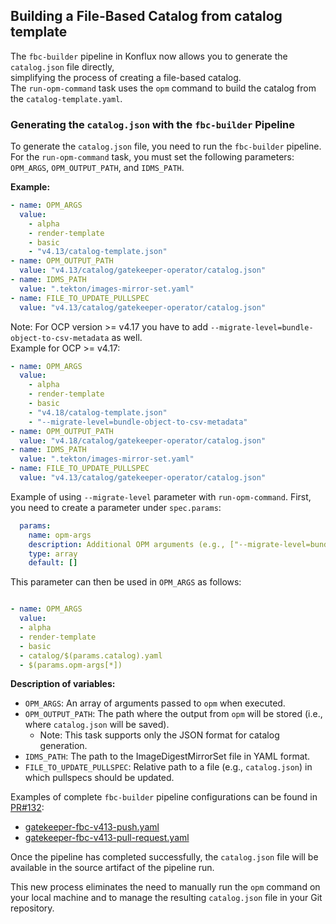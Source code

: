 ## Building a File-Based Catalog from catalog template

The `fbc-builder` pipeline in Konflux now allows you to generate the `catalog.json` file directly,  
simplifying the process of creating a file-based catalog.  
The `run-opm-command` task uses the `opm` command to build the catalog from the `catalog-template.yaml`.

### Generating the `catalog.json` with the `fbc-builder` Pipeline

To generate the `catalog.json` file, you need to run the `fbc-builder` pipeline.  
For the `run-opm-command` task, you must set the following parameters: `OPM_ARGS`, `OPM_OUTPUT_PATH`, and `IDMS_PATH`.

**Example:**
```yaml
- name: OPM_ARGS
  value:
    - alpha
    - render-template
    - basic
    - "v4.13/catalog-template.json"
- name: OPM_OUTPUT_PATH
  value: "v4.13/catalog/gatekeeper-operator/catalog.json"
- name: IDMS_PATH
  value: ".tekton/images-mirror-set.yaml"
- name: FILE_TO_UPDATE_PULLSPEC
  value: "v4.13/catalog/gatekeeper-operator/catalog.json"
```

Note: For OCP version >= v4.17 you have to add `--migrate-level=bundle-object-to-csv-metadata` as well.  
Example for OCP >= v4.17: 
```yaml
- name: OPM_ARGS
  value:
    - alpha
    - render-template
    - basic
    - "v4.18/catalog-template.json"
    - "--migrate-level=bundle-object-to-csv-metadata"
- name: OPM_OUTPUT_PATH
  value: "v4.18/catalog/gatekeeper-operator/catalog.json"
- name: IDMS_PATH
  value: ".tekton/images-mirror-set.yaml"
- name: FILE_TO_UPDATE_PULLSPEC
  value: "v4.13/catalog/gatekeeper-operator/catalog.json"
```

Example of using `--migrate-level` parameter with `run-opm-command`.
First, you need to create a parameter under `spec.params`:
```yaml
  params:
    name: opm-args
    description: Additional OPM arguments (e.g., ["--migrate-level=bundle-object-to-csv-metadata"] for v4.17+)
    type: array
    default: []
```

This parameter can then be used in `OPM_ARGS` as follows: 
```yaml

- name: OPM_ARGS
  value:
  - alpha
  - render-template
  - basic
  - catalog/$(params.catalog).yaml
  - $(params.opm-args[*])
```

**Description of variables:**

- `OPM_ARGS`: An array of arguments passed to `opm` when executed.
- `OPM_OUTPUT_PATH`: The path where the output from `opm` will be stored (i.e., where `catalog.json` will be saved).
  - Note: This task supports only the JSON format for catalog generation.
- `IDMS_PATH`: The path to the ImageDigestMirrorSet file in YAML format.
- `FILE_TO_UPDATE_PULLSPEC`: Relative path to a file (e.g., `catalog.json`) in which pullspecs should be updated.

Examples of complete `fbc-builder` pipeline configurations can be found in [PR#132](https://github.com/konflux-ci/olm-operator-konflux-sample/pull/132):

- [gatekeeper-fbc-v413-push.yaml](../.tekton/gatekeeper-fbc-v413-push.yaml)  
- [gatekeeper-fbc-v413-pull-request.yaml](../.tekton/gatekeeper-fbc-v413-pull-request.yaml)

Once the pipeline has completed successfully, the `catalog.json` file will be available in the source artifact of the pipeline run.

This new process eliminates the need to manually run the `opm` command on your local machine and to manage the resulting `catalog.json` file in your Git repository.
